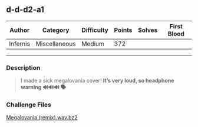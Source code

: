 ## d-d-d2-a1

| Author   | Category      | Difficulty | Points | Solves | First Blood |
| -------- | ------------- | ---------- | ------ | ------ | ----------- |
| Infernis | Miscellaneous | Medium     | 372    |        |             |

---

### Description

> I made a sick megalovania cover! **It’s very loud, so headphone warning 🔊🔊🔊 🗣**

### Challenge Files

[Megalovania (remix).wav.bz2](dist)
